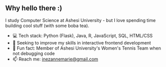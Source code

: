 ## Why hello there :)

I study Computer Science at Ashesi University  - but I love spending time building cool stuff (with some boba tea).

- 💻 Tech stack: Python (Flask), Java, R, JavaScript, SQL, HTML/CSS
- 🤔 Seeking to improve my skills in interactive frontend development
- 🎾 Fun fact: Member of Ashesi University's Women's Tennis Team when not debugging code
- 📫 Reach me: inezannemarie@gmail.com
